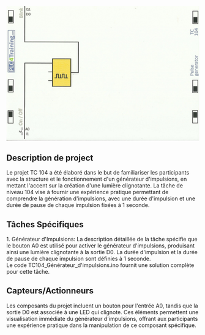 <p align="center">
<img width="700" height="" src="https://github.com/DexterTaha/Controllino-PLC-Sample/blob/main/Training%20Card%20Picture/104.jpg">
</p>
<h2>Description de project</h2>
<p>
  Le projet TC 104 a été élaboré dans le but de familiariser les participants avec la structure et le fonctionnement d'un générateur d'impulsions, en mettant l'accent sur la création d'une lumière clignotante. La tâche de niveau 104 vise à fournir une expérience pratique permettant de comprendre la génération d'impulsions, avec une durée d'impulsion et une durée de pause de chaque impulsion fixées à 1 seconde.
</p>
<h2>Tâches Spécifiques</h2>
<p>
  1. Générateur d'Impulsions: La description détaillée de la tâche spécifie que le bouton A0 est utilisé pour activer le générateur d'impulsions, produisant ainsi une lumière clignotante à la sortie D0. La durée d'impulsion et la durée de pause de chaque impulsion sont définies à 1 seconde.<br>
  Le code TC104_Générateur_d'impulsions.ino fournit une solution complète pour cette tâche.<br>
</p>
<h2>Capteurs/Actionneurs</h2>
<p>
  Les composants du projet incluent un bouton pour l'entrée A0, tandis que la sortie D0 est associée à une LED qui clignote. Ces éléments permettent une visualisation immédiate du générateur d'impulsions, offrant aux participants une expérience pratique dans la manipulation de ce composant spécifique.
</p>
